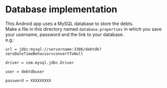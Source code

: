 Database implementation
=======================

This Android app uses a MySQL database to store the debts.   
Make a file in this directory named `database.properties` in which you save your username, password and the link to your database.  
e.g.:   

    url = jdbc:mysql://servername:3306/debtdb?zeroDateTimeBehavior=convertToNull
    
    driver = com.mysql.jdbc.Driver
  
    user = debtdbuser
  
    password = XXXXXXXXX
